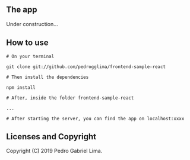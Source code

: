 ## The app

Under construction...

## How to use

```
# On your terminal

git clone git://github.com/pedrogglima/frontend-sample-react

# Then install the dependencies

npm install

# After, inside the folder frontend-sample-react

...

# After starting the server, you can find the app on localhost:xxxx
```

## Licenses and Copyright

Copyright (C) 2019 Pedro Gabriel Lima.  
